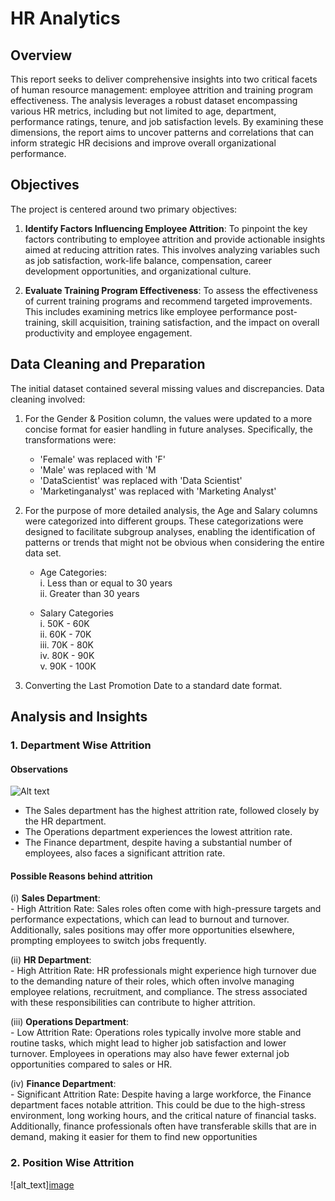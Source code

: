 # HR Analytics

## Overview

This report seeks to deliver comprehensive insights into two critical facets of human resource management: employee attrition and training program effectiveness. The analysis leverages a robust dataset encompassing various HR metrics, including but not limited to age, department, performance ratings, tenure, and job satisfaction levels. By examining these dimensions, the report aims to uncover patterns and correlations that can inform strategic HR decisions and improve overall organizational performance.

## Objectives
The project is centered around two primary objectives:

1.	**Identify Factors Influencing Employee Attrition**:
To pinpoint the key factors contributing to employee attrition and provide actionable insights aimed at reducing attrition rates. This involves analyzing variables such as job satisfaction, work-life balance, compensation, career development opportunities, and organizational culture.

2.	**Evaluate Training Program Effectiveness**:
To assess the effectiveness of current training programs and recommend targeted improvements. This includes examining metrics like employee performance post-training, skill acquisition, training satisfaction, and the impact on overall productivity and employee engagement.

## Data Cleaning and Preparation
The initial dataset contained several missing values and discrepancies. Data cleaning involved:

1. For the Gender & Position column, the values were updated to a more concise format for easier handling in future analyses. Specifically, the transformations were:

     - 'Female' was replaced with 'F'
     - 'Male' was replaced with 'M
     - 'DataScientist' was replaced with 'Data Scientist'
    - 'Marketinganalyst' was replaced with 'Marketing Analyst'

2. For the purpose of more detailed analysis, the Age and Salary columns were categorized into different groups. These categorizations were designed to facilitate subgroup analyses, enabling the
identification of patterns or trends that might not be obvious when considering the entire data set.

      - Age Categories: <br>
              i. Less than or equal to 30 years <br>
             ii. Greater than 30 years <br>
    
      - Salary Categories <br>
              i. 50K - 60K <br>
             ii. 60K - 70K <br>
            iii. 70K - 80K <br>
             iv. 80K - 90K <br>
              v. 90K - 100K <br>

3. Converting the Last Promotion Date to a standard date format.

## Analysis and Insights

### 1. Department Wise Attrition

   #### Observations

  ![Alt text](https://pasteboard.co/T7uLA5lCNO2V.png)


 - The Sales department has the highest attrition rate, followed closely by the HR department.<br>
 - The Operations department experiences the lowest attrition rate. <br>
 - The Finance department, despite having a substantial number of employees, also faces a significant attrition rate. <br>


  #### Possible Reasons behind attrition
   
   
   (i) **Sales Department**:<br>
    - High Attrition Rate: Sales roles often come with high-pressure targets and performance expectations, which can lead to burnout and turnover. Additionally, sales positions may offer more opportunities 
      elsewhere, prompting employees to switch jobs frequently.

  (ii) **HR Department**: <br>
    - High Attrition Rate: HR professionals might experience high turnover due to the demanding nature of their roles, which often involve managing employee relations, recruitment, and compliance. The stress 
      associated with these responsibilities can contribute to higher attrition.

  (iii) **Operations Department**: <br>
    - Low Attrition Rate: Operations roles typically involve more stable and routine tasks, which might lead to higher job satisfaction and lower turnover. Employees in operations may also have fewer external job 
      opportunities compared to sales or HR.

  (iv) **Finance Department**: <br>
    - Significant Attrition Rate: Despite having a large workforce, the Finance department faces notable attrition. This could be due to the high-stress environment, long working hours, and the critical nature of 
     financial tasks. Additionally, finance professionals often have transferable skills that are in demand, making it easier for them to find new opportunities

### 2. Position Wise Attrition

![alt_text][image](https://github.com/user-attachments/assets/1372415e-331d-4ea5-8b53-e3954524e7f1)


